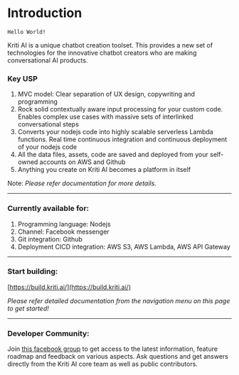 # Introduction

`Hello World!`

Kriti AI is a unique chatbot creation toolset. This provides a new set of technologies for the innovative chatbot creators who are making conversational AI products.

### Key USP

1. MVC model: Clear separation of UX design, copywriting and programming 
2. Rock solid contextually aware input processing for your custom code. Enables complex use cases with massive sets of interlinked conversational steps
3. Converts your nodejs code into highly scalable serverless Lambda functions. Real time continuous integration and continuous deployment of your nodejs code
4. All the data files, assets, code are saved and deployed from your self-owned accounts on AWS and Github
5. Anything you create on Kriti AI becomes a platform in itself 

Note: _Please refer documentation for more details._

---

### Currently available for:

1. Programming language: Nodejs
2. Channel: Facebook messenger
3. Git integration: Github
4. Deployment CICD integration: AWS S3, AWS Lambda, AWS API Gateway

---

### Start building:

[https://build.kriti.ai/](https://build.kriti.ai/)

_Please refer detailed documentation from the navigation menu on this page to get started!_

---

### Developer Community:

Join [this facebook group](https://www.facebook.com/groups/689444534571301/ "Kriti AI Creators Hub") to get access to the latest information, feature roadmap and feedback on various aspects. Ask questions and get answers directly from the Kriti AI core team as well as public contributors.





